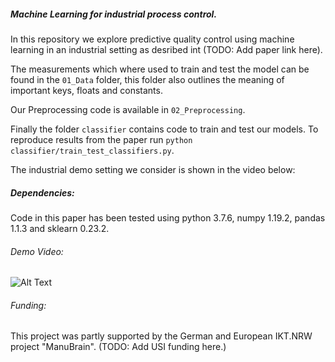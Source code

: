 ##### Machine Learning for industrial process control.

In this repository we explore predictive quality control using
machine learning in an industrial setting as desribed 
int (TODO: Add paper link here).

The measurements which where used to train and test
the model can be found in the ```01_Data``` folder,
this folder also outlines the meaning of important
keys, floats and constants.

Our Preprocessing code is available in ```02_Preprocessing```.

Finally the folder ```classifier``` contains code to train
and test our models. To reproduce results from the paper run
```python classifier/train_test_classifiers.py```.

The industrial demo setting we consider is
shown in the video below:

##### Dependencies:
Code in this paper has been tested using python 3.7.6, 
numpy 1.19.2, pandas 1.1.3 and sklearn 0.23.2.

###### Demo Video:
![Alt Text](demo.gif)

###### Funding:
This project was partly supported by the German and European IKT.NRW
project "ManuBrain". (TODO: Add USI funding here.)
